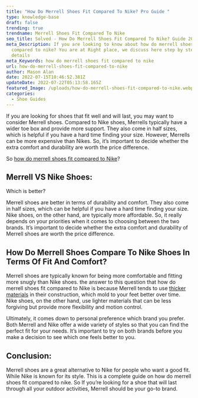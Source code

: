 ```yaml
---
title: "How Do Merrell Shoes Fit Compared To Nike? Pro Guide "
type: knowledge-base
draft: false
trending: true
trendname: Merrell Shoes Fit Compared To Nike
seo_title: Solved - How Do Merrell Shoes Fit Compared To Nike? Guide 2022
meta_Description: If you are looking to know about how do merrell shoes fit
  compared to nike? You are at Right place, we discuss here step by step and in
  details
meta_Keywords: how do merrell shoes fit compared to nike
url: how-do-merrell-shoes-fit-compared-to-nike
author: Mason Alan
date: 2022-07-15T10:46:52.381Z
updateDate: 2022-07-22T05:13:58.165Z
featured_Image: /uploads/how-do-merrell-shoes-fit-compared-to-nike.webp
categories:
  - Shoe Guides
---
```

If you are looking for shoes that fit well and will last, you may want to consider Merrell shoes. Compared to Nike shoes, Merrells typically have a wider toe box and provide more support. They also come in half sizes, which is helpful if you have a hard time finding your size. However, Merrells can be more expensive than Nikes. So, it’s important to decide whether the extra comfort and durability are worth the price difference.

So <a href="https://shoesspy.com/how-do-merrell-shoes-fit-compared-to-nike/" target="_blank" rel="noopener">how do merrell shoes fit compared to Nike</a>?

## **Merrell VS Nike Shoes:**

Which is better?

Merrell shoes are better in terms of durability and comfort. They also come in half sizes, which can be helpful if you have a hard time finding your size. Nike shoes, on the other hand, are typically more affordable. So, it really depends on your priorities when it comes to choosing between the two brands. It’s important to decide whether the extra comfort and durability of Merrell shoes are worth the price difference.

## **How Do Merrell Shoes Compare To Nike Shoes In Terms Of Fit And Comfort?** 

Merrell shoes are typically known for being more comfortable and fitting more snugly than Nike shoes. the answer to this question that how do merrell shoes fit compared to Nike is because Merrell tends to use <a href="https://www.sciencedirect.com/topics/engineering/material-thickness" target="_blank" rel="nofollow" rel="noopener">thicker materials</a> in their construction, which mold to your feet better over time. Nike shoes, on the other hand, use lighter materials that can be less forgiving but provide more flexibility and motion control.

Ultimately, it comes down to personal preference which brand you prefer. Both Merrell and Nike offer a wide variety of styles so that you can find the perfect fit for your needs. It’s important to try on both brands before you make a decision to see which one feels better to you.

## **Conclusion:**

Merrell shoes are a great alternative to Nike for people who want a good fit. While Nike is known for its style. This is a complete guide on how do merrell shoes fit compared to nike. So If you’re looking for a shoe that will last through all your outdoor activities, Merrell should be your go-to brand.